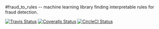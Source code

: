 #fraud_to_rules -- machine learning library finding interpretable rules for fraud detection.

[![Travis Status](https://travis-ci.org/fdetector/fraud_to_rules.svg?branch=master)](https://travis-ci.org/fdetector/fraud_to_rules)
[![Coveralls Status](https://coveralls.io/repos/fdetector/fraud_to_rules/badge.svg?branch=master&service=github)](https://coveralls.io/r/fdetector/fraude_to_rules)
[![CircleCI Status](https://circleci.com/gh/fdetector/fraud_to_rules.svg?style=shield&circle-token=:circle-token)](https://circleci.com/gh/fdetector/fraud_to_rules/tree/master)
